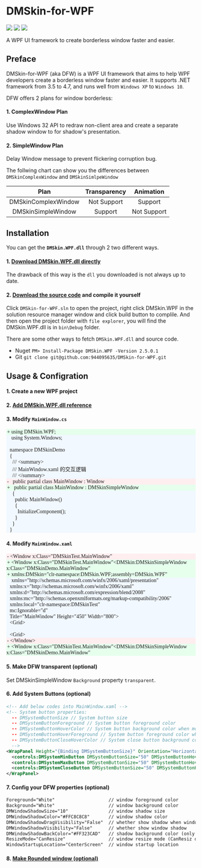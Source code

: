 # DMSkin-for-WPF
![](https://img.shields.io/badge/.NET-%3E%3D3.5-brightgreen.svg)
![](https://img.shields.io/badge/version-2.5.0.1-blue.svg)
![](https://img.shields.io/badge/license-MIT-green.svg)

A WPF UI framework to create borderless window faster and easier.

## Preface
DMSkin-for-WPF (aka DFW) is a WPF UI framework that aims to help WPF developers create a borderless window faster and easier. It supports .NET framework from 3.5 to 4.7, and runs well from `Windows XP` to `Windows 10`.

DFW offers 2 plans for window borderless:
#### 1. ComplexWindow Plan
Use Windows 32 API to redraw non-client area and create a separate shadow window to for shadow's presentation.
#### 2. SimpleWindow Plan
Delay Window message to prevent flickering corruption bug.

The follwing chart can show you the differences between `DMSkinComplexWindow` and `DMSkinSimlpeWindow`


| Plan                | Transparency   |Animation   |
| :----:              | :---:          | :----:     |
| DMSkinComplexWindow | Not Support    |  Support   |
| DMSkinSimpleWindow  |  Support       |Not Support |

## Installation
You can get the **`DMSkin.WPF.dll`** through 2 two different ways.

#### 1. [Download DMSkin.WPF.dll directly](https://github.com/944095635/DMSkin-for-WPF/releases/download/2.5.0.1/Release.zip)

The drawback of this way is the `dll` you downloaded is not always up to date.

#### 2. [Download the source code](https://github.com/944095635/DMSkin-for-WPF/archive/master.zip) and compile it yourself
Click `DMSkin-for-WPF.sln` to open the project, right click DMSkin.WPF in the solution resource manager window and click build button to complile. And then open the project folder with `file explorer`, you will find the DMSkin.WPF.dll is in `bin\Debug` folder.

There are some other ways to fetch `DMSkin.WPF.dll` and source code.

- Nuget  `PM> Install-Package DMSkin.WPF -Version 2.5.0.1`
- Git  `git clone git@github.com:944095635/DMSkin-for-WPF.git`

## Usage & Configration
#### 1. Create a new WPF project
#### 2. [Add DMSkin.WPF.dll reference](http://p40kjburh.bkt.clouddn.com/18-6-13/50043356.jpg)
#### 3. Modify `MainWindow.cs`
<p style="background:rgba(230, 255, 237,1);width:auto;margin:0;font-family:consolas"><span class="codepre" style="color:rgba(32, 32, 32,1);margin-left:2px">+ </span>using DMSkin.WPF;</p>
<p style="background:rgba(241, 248, 255,1);width:auto;margin:0;font-family:consolas"><span class="codepre" style="color:rgba(241, 248, 255,1);margin-left:2px">+  </span>	using System.Windows;</p>
<p style="background:rgba(241, 248, 255,1);width:auto;margin:0;font-family:consolas"><span class="codepre" style="color:rgba(241, 248, 255,1);margin-left:2px">&nbsp  </span></p>
<p style="background:rgba(241, 248, 255,1);width:auto;margin:0;font-family:consolas"><span class="codepre" style="color:rgba(241, 248, 255,1);margin-left:2px">&nbsp  </span>namespace DMSkinDemo</p>
<p style="background:rgba(241, 248, 255,1);width:auto;margin:0;font-family:consolas"><span class="codepre" style="color:rgba(241, 248, 255,1);margin-left:2px">&nbsp  </span>{</p>
<p style="background:rgba(241, 248, 255,1);width:auto;margin:0;font-family:consolas"><span class="codepre" style="color:rgba(241, 248, 255,1);margin-left:2px">&nbsp  </span>&nbsp&nbsp/// &ltsummary&gt</p>
<p style="background:rgba(241, 248, 255,1);width:auto;margin:0;font-family:consolas"><span class="codepre" style="color:rgba(241, 248, 255,1);margin-left:2px">&nbsp  </span>&nbsp&nbsp/// MainWindow.xaml 的交互逻辑</p>
<p style="background:rgba(241, 248, 255,1);width:auto;margin:0;font-family:consolas"><span class="codepre" style="color:rgba(241, 248, 255,1);margin-left:2px">&nbsp  </span>&nbsp&nbsp/// &lt/summary&gt</p>
<p style="background:rgba(255, 238, 240,1);width:auto;margin:0;font-family:consolas"><span class="codepre" style="color:rgba(32, 32, 32,1);margin-left:2px">- </span>&nbsp&nbsppublic partial class MainWindow : Window</p>
<p style="background:rgba(230, 255, 237,1);width:auto;margin:0;font-family:consolas"><span class="codepre" style="color:rgba(32, 32, 32,1);margin-left:2px">+ </span>&nbsp&nbsppublic partial class MainWindow : DMSkinSimpleWindow</p>
<p style="background:rgba(241, 248, 255,1);width:auto;margin:0;font-family:consolas"><span class="codepre" style="color:rgba(241, 248, 255,1);margin-left:2px">&nbsp  </span>&nbsp&nbsp{</p>
<p style="background:rgba(241, 248, 255,1);width:auto;margin:0;font-family:consolas"><span class="codepre" style="color:rgba(241, 248, 255,1);margin-left:2px">&nbsp  </span>&nbsp&nbsp&nbsp&nbsppublic MainWindow()</p>
<p style="background:rgba(241, 248, 255,1);width:auto;margin:0;font-family:consolas"><span class="codepre" style="color:rgba(241, 248, 255,1);margin-left:2px">&nbsp  </span>&nbsp&nbsp&nbsp&nbsp{</p>
<p style="background:rgba(241, 248, 255,1);width:auto;margin:0;font-family:consolas"><span class="codepre" style="color:rgba(241, 248, 255,1);margin-left:2px">&nbsp  </span>&nbsp&nbsp&nbsp&nbsp&nbsp&nbspInitializeComponent();</p>
<p style="background:rgba(241, 248, 255,1);width:auto;margin:0;font-family:consolas"><span class="codepre" style="color:rgba(241, 248, 255,1);margin-left:2px">&nbsp  </span>&nbsp&nbsp&nbsp&nbsp}</p>
<p style="background:rgba(241, 248, 255,1);width:auto;margin:0;font-family:consolas"><span class="codepre" style="color:rgba(241, 248, 255,1);margin-left:2px">&nbsp  </span>&nbsp&nbsp}</p>
<p style="background:rgba(241, 248, 255,1);width:auto;margin:0;font-family:consolas"><span class="codepre" style="color:rgba(241, 248, 255,1);margin-left:2px">&nbsp  </span>}</p>

#### 4. Modify `MainWindow.xaml`
<p style="background:rgba(255, 238, 240,1);width:auto;margin:0;font-family:consolas"><span class="codepre" style="color:rgba(32, 32, 32,1);margin-left:2px">- </span>&ltWindow x:Class="DMSkinTest.MainWindow"</p>
<p style="background:rgba(230, 255, 237,1);width:auto;margin:0;font-family:consolas"><span class="codepre" style="color:rgba(32, 32, 32,1);margin-left:2px">+ </span>&ltWindow x:Class="DMSkinTest.MainWindow"&ltDMSkin:DMSkinSimpleWindow x:Class="DMSkinDemo.MainWindow"</p>
<p style="background:rgba(230, 255, 237,1);width:auto;margin:0;font-family:consolas"><span class="codepre" style="color:rgba(32, 32, 32,1);margin-left:2px">+ </span>xmlns:DMSkin="clr-namespace:DMSkin.WPF;assembly=DMSkin.WPF"</p>
<p style="background:rgba(241, 248, 255,1);width:auto;margin:0;font-family:consolas"><span class="codepre" style="color:rgba(241, 248, 255,1);margin-left:2px">+  </span>	xmlns="http://schemas.microsoft.com/winfx/2006/xaml/presentation"</p>
<p style="background:rgba(241, 248, 255,1);width:auto;margin:0;font-family:consolas"><span class="codepre" style="color:rgba(241, 248, 255,1);margin-left:2px">&nbsp  </span>		xmlns:x="http://schemas.microsoft.com/winfx/2006/xaml"</p>
<p style="background:rgba(241, 248, 255,1);width:auto;margin:0;font-family:consolas"><span class="codepre" style="color:rgba(241, 248, 255,1);margin-left:2px">&nbsp  </span>		xmlns:d="http://schemas.microsoft.com/expression/blend/2008"</p>
<p style="background:rgba(241, 248, 255,1);width:auto;margin:0;font-family:consolas"><span class="codepre" style="color:rgba(241, 248, 255,1);margin-left:2px">&nbsp  </span>		xmlns:mc="http://schemas.openxmlformats.org/markup-compatibility/2006"</p>
<p style="background:rgba(241, 248, 255,1);width:auto;margin:0;font-family:consolas"><span class="codepre" style="color:rgba(241, 248, 255,1);margin-left:2px">&nbsp  </span>	xmlns:local="clr-namespace:DMSkinTest"</p>
<p style="background:rgba(241, 248, 255,1);width:auto;margin:0;font-family:consolas"><span class="codepre" style="color:rgba(241, 248, 255,1);margin-left:2px">&nbsp  </span>	mc:Ignorable="d"</p>
<p style="background:rgba(241, 248, 255,1);width:auto;margin:0;font-family:consolas"><span class="codepre" style="color:rgba(241, 248, 255,1);margin-left:2px">&nbsp  </span>	Title="MainWindow" Height="450" Width="800"&gt</p>
<p style="background:rgba(241, 248, 255,1);width:auto;margin:0;font-family:consolas"><span class="codepre" style="color:rgba(241, 248, 255,1);margin-left:2px">&nbsp  </span>&ltGrid&gt</p>
<p style="background:rgba(241, 248, 255,1);width:auto;margin:0;font-family:consolas"><span class="codepre" style="color:rgba(241, 248, 255,1);margin-left:2px">&nbsp  </span></p>
<p style="background:rgba(241, 248, 255,1);width:auto;margin:0;font-family:consolas"><span class="codepre" style="color:rgba(241, 248, 255,1);margin-left:2px">&nbsp  </span>&ltGrid&gt</p>
<p style="background:rgba(255, 238, 240,1);width:auto;margin:0;font-family:consolas"><span class="codepre" style="color:rgba(32, 32, 32,1);margin-left:2px">- </span>&lt/Window&gt</p>
<p style="background:rgba(230, 255, 237,1);width:auto;margin:0;font-family:consolas"><span class="codepre" style="color:rgba(32, 32, 32,1);margin-left:2px">+ </span>&ltWindow x:Class="DMSkinTest.MainWindow"&ltDMSkin:DMSkinSimpleWindow x:Class="DMSkinDemo.MainWindow"</p>

#### 5. Make DFW transparent (optional)
Set DMSkinSimpleWindow `Background` property `transparent`.

#### 6. Add System Buttons (optional)
````xml
<!-- Add below codes into MainWindow.xaml -->
<!-- System button properties:
  -- DMSystemButtonSize // System button size
  -- DMSystemButtonForeground // System button foreground color
  -- DMSystemButtonHoverColor // System button background color when mouse is over
  -- DMSystemButtonHoverForeground // System button foreground color when mouse is over
  -- DMSystemButtonCloseHoverColor // System close button background color
  -->
<WrapPanel Height="{Binding DMSystemButtonSize}" Orientation="Horizontal" VerticalAlignment="Top" HorizontalAlignment="Right">
  <controls:DMSystemMinButton DMSystemButtonSize="50" DMSystemButtonHoverForeground="#383838" DMSystemButtonForeground="#383838"></controls:DMSystemMinButton>
  <controls:DMSystemMaxButton DMSystemButtonSize="50" DMSystemButtonHoverForeground="#FFFFFF" DMSystemButtonForeground="#383838"></controls:DMSystemMaxButton>
  <controls:DMSystemCloseButton DMSystemButtonSize="50" DMSystemButtonHoverForeground="#FFFFFF" DMSystemButtonForeground="#383838"></controls:DMSystemCloseButton>
</WrapPanel>
````

#### 7. Config your DFW properties (optional)
````xml
Foreground="White"                    // window foreground color
Background="White"                    // window background color 
DMWindowShadowSize="10"               // window shadow size
DMWindowShadowColor="#FFC8C8C8"       // window shadow color
DMWindowShadowDragVisibility="False"  // whether show shadow when window is dragging
DMWindowShadowVisibility="False"      // whether show window shadow
DMWindowShadowBackColor="#FF323CAD"   // shadow background color (only for DMSkinComplexWindow)
ResizeMode="CanResize"                // window resize mode (CanResiz or CanResizeWithGrip)
WindowStartupLocation="CenterScreen"  // window startup location
````

#### 8. [Make Rounded window (optional)](./demos/Rounded-Window.xaml)


<style>
.codepre{
    -webkit-user-select:none;
    -moz-user-select:none;
    -ms-user-select:none;
    user-select:none;
}
</style>